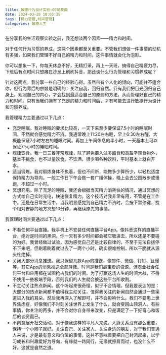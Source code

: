 ```yaml
---
title: 敏捷行为设计实验—00前奏曲
date: 2024-03-20 10:03:39
tags: [精力管理,时间管理]
categories: 敏捷人生
---
```

在分享我的生活观察实验之前，我还想谈两个因素——精力和时间。

对于任何行为习惯的养成，这两个因素都至关重要。不管我们想做一件事情的动机有多强，如果我们管理不好自己的精力和时间，这件事情就会化为泡影。

你可以想象一下，你每天休息不好，无精打采，再上一天班，搞得自己精疲力尽，下班后有点时间只想瘫在沙发上刷刷抖音，那还谈什么行为管理和习惯养成呢？

针对这两点，我分享一些自己的经验心得。虽然带有个人化的倾向，可能并不适合你，但行为背后的宗旨是明确的：关注自我，回归自然。只有我们把目光回归自己身上，观照自己的内心，才会找到最适合自己的原则和方法，从而管理好自己的精力和时间。只有当我们拥有了充足的精力和时间后，才有可能去进行敏捷行为设计和习惯养成。

我管理精力主要通过以下几点：

* 充足睡眠。我对睡眠的要求比较高，一天下来至少要保证7.5小时的睡眠时间，不然就会感觉精力不济。我通常晚上11:20左右睡，早上6:30左右醒，大概能保证7小时左右的睡眠时间。再加上午间休息的半小时，一天基本上可以保证7.5小时的睡眠时间。
* 规律饮食。我一日三餐非常规律，除了避免摄入过多甜食和高盐辛辣食物外，基本不挑食，也不过量饮食。不饮酒，很少喝各种饮料，平时基本上就白开水。
* 适当锻炼。我对锻炼身体不执着，但也不间断，能做多少算所少，以轻松适度保持精力为导向。一般工作日下午会做一套广播体操，晚上会去公园散步或慢跑，不超过一小时。
* 冥想充电。除了充足的睡眠，我还会根据当天精力消耗快的情况，通过冥想的方式给自己实时充电，快速恢复精力。这个技巧对我非常有用，不管是在工作中，还是在日常生活中，当我明显感觉到自己精力不济时，会按下暂停键，找个相对安静的地方冥想10分钟，再继续原先的事情。

我管理时间主要通过以下几点：

* 不看任何平台直播。我手机上不安装任何直播平台App。像抖音这样的直播平台，绝对是时间的黑洞，你一天有多少时间都会被它吸进去，所以还是不要碰的为好。我曾经做过试验，因为感觉自己还是比较自律的，不至于无法自拔停不下来吧，但刷着刷着就过去了一两个小时，确实很难控制，所以干脆就从源头杜绝掉。
* 关闭大部分消息推送。我只保留几款App的推送，像邮件、微信、钉钉、且慢等，其它App的消息推送全部屏蔽。时间是我们最宝贵的资源，但商业社会任何平台和应用都在试图抢占我们的时间。为了打赢这场人生的时间大战，不得不使用一些极端手段，否则我们的人生就会被这些平台所收割。
* 不主动关注热点新闻。这个听起来很奇怪，似乎不合情理。但我要表达的是：大部分的热点新闻都不值得我主动关注，值得我关注的新闻自然会通过一些渠道进入我的耳朵，然后我再深入了解即可，并不会影响什么。我们不要患上世界焦虑症，好像我们不时刻关注世界上发生了什么，就会变回山顶洞人。有些事情，你关注的再多，并不会对你自身带来改变，只是满足了一下好奇心和饭后的谈资而已。
* 不刻意展开社交活动。对于像我这样的平凡人来说，人脉关系没有那么重要，保持一个小圈子就好。关注自己、关注家人、关注身边的朋友，对于我们普通人来说，才是最有意义和价值的事情。这并不意味着要把自己封闭起来，以学习成长和兴趣爱好为导向，有缘就一路同行，无缘就擦肩而过，也没什么不好。这就是自然之道。